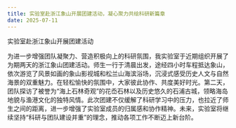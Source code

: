 ```yaml
---
title: 实验室赴浙江象山开展团建活动，凝心聚力共绘科研新篇章
date: 2025-07-11
---
```


实验室赴浙江象山开展团建活动

<!--more-->

为进一步增强团队凝聚力、营造积极向上的科研氛围，我实验室于近期组织开展了为期两天的浙江象山团建活动。师生一行于清晨出发，途经四小时车程抵达象山，依次游览了风景如画的象山影视城和松兰山海滨浴场，沉浸式感受历史人文与自然海景的双重魅力。在轻松愉快的氛围中，大家彼此协作、共度美好时光。第二天，团队探访了被誉为“海上石林奇观”的花岙石林以及历史悠久的石浦古城，领略海岛地貌与渔港文化的独特风情。此次团建不仅缓解了科研学习中的压力，也拉近了师生之间的距离，进一步增强了实验室成员的归属感和协作精神。未来，实验室将继续坚持“科研与团队建设并重”的理念，推动各项工作不断迈上新台阶。